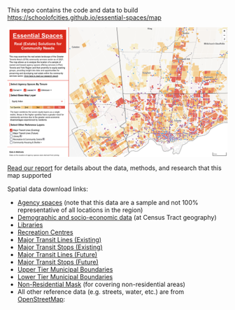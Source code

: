 This repo contains the code and data to build https://schoolofcities.github.io/essential-spaces/map

![Map Screenshot](static/map/map-screenshot.png)

[Read our report](https://www.unitedwaygt.org/wp-content/uploads/2024/10/Essential-Spaces-Full-Report-compressed.pdf) for details about the data, methods, and research that this map supported

Spatial data download links:
- [Agency spaces](/src/routes/map/assets/SPRE_2021_wgs84.geo.json) (note that this data are a sample and not 100% representative of all locations in the region)
- [Demographic and socio-economic data](/src/routes/map/assets/ct-data-all.geo.json) (at Census Tract geography)
- [Libraries](/src/routes/map/assets/library.geo.json)
- [Recreation Centres](/src/routes/map/assets/rec.geo.json)
- [Major Transit Lines (Existing)](/src/routes/map/assets/transitLines-toronto.geo.json)
- [Major Transit Stops (Existing)](/src/routes/map/assets/transitStops-toronto.geo.json)
- [Major Transit Lines (Future)](/src/routes/map/assets/transitLines-toronto-future.geo.json)
- [Major Transit Stops (Future)](/src/routes/map/assets/transitStops-toronto-future.geo.json)
- [Upper Tier Municipal Boundaries](/src/routes/map/assets/admin-upper-tier.geo.json)
- [Lower Tier Municipal Boundaries](/src/routes/map/assets/admin-lower-tier.geo.json)
- [Non-Residential Mask](/src/routes/map/assetsnon-residential-mask.geo.json) (for covering non-residential areas)
- All other reference data (e.g. streets, water, etc.) are from [OpenStreetMap](https://www.openstreetmap.org/): 